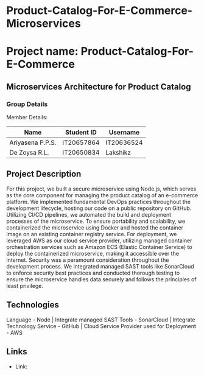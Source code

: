 # Product-Catalog-For-E-Commerce-Microservices

# Project name: Product-Catalog-For-E-Commerce
## Microservices Architecture for Product Catalog

### Group Details

Member Details:

| Name | Student ID | Username |
| ---- | ---------- | -------- |
| Ariyasena P.P.S. | IT20657864 | IT20636524 |
| De Zoysa R.L. | IT20650834 | Lakshikz |


## Project Description
For this project, we built a secure microservice using Node.js, which serves as the core component for managing the product catalog of an e-commerce platform. We implemented fundamental DevOps practices throughout the development lifecycle, hosting our code on a public repository on GitHub. Utilizing CI/CD pipelines, we automated the build and deployment processes of the microservice. To ensure portability and scalability, we containerized the microservice using Docker and hosted the container image on an existing container registry service. For deployment, we leveraged AWS as our cloud service provider, utilizing managed container orchestration services such as Amazon ECS (Elastic Container Service) to deploy the containerized microservice, making it accessible over the internet. Security was a paramount consideration throughout the development process. We integrated managed SAST tools like SonarCloud to enforce security best practices and conducted thorough testing to ensure the microservice handles data securely and follows the principles of least privilege.

## Technologies
Language - Node | Integrate managed SAST Tools - SonarCloud | Integrate Technology Service - GitHub | Cloud Service Provider used for Deployment - AWS

## Links 
- Link: 
 
